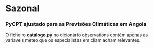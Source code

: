 # Sazonal
### PyCPT ajustado para as Previsões Climáticas em Angola

O ficheiro **catálogo.py** no dicionário observations contém apenas as variaveis meteo que os especialistas em cliam acham relevantes.
